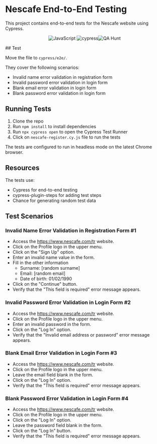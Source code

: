 # Nescafe End-to-End Testing

This project contains end-to-end tests for the Nescafe website using Cypress.
<div align="center">

<div align="center">

![JavaScript](https://img.shields.io/badge/javascript-%23323330.svg?style=for-the-badge&logo=javascript&logoColor=%23F7DF1E)
![cypress](https://img.shields.io/badge/-cypress-%23E5E5E5?style=for-the-badge&logo=cypress&logoColor=058a5e)<img src="https://img.shields.io/badge/QA_Hunt-Academy-blue" alt="QA Hunt" />

</div>

</div>
## Test

Move the file to  `cypress/e2e/`.

They cover the following scenarios:

* Invalid name error validation in registration form
* Invalid password error validation in login form
* Blank email error validation in login form
* Blank password error validation in login form

## Running Tests

1. Clone the repo
2. Run `npm install` to install dependencies
3. Run `npx cypress open` to open the Cypress Test Runner
4. Click on `nescafe-register.cy.js` file to run the tests

The tests are configured to run in headless mode on the latest Chrome browser.

## Resources

The tests use:

* Cypress for end-to-end testing
* cypress-plugin-steps for adding test steps
* Chance for generating random test data

## Test Scenarios

### Invalid Name Error Validation in Registration Form #1

* Access the https://www.nescafe.com/tr website.
* Click on the Profile logo in the upper menu.
* Click on the "Sign Up" option.
* Enter an invalid name value in the form.
* Fill in the other information
    * Surname: [random surname]
    * Email: [random email]
    * Date of birth: 01/02/1990
* Click on the "Continue" button.
* Verify that the "This field is required" error message appears.

### Invalid Password Error Validation in Login Form #2

* Access the https://www.nescafe.com/tr website.
* Click on the Profile logo in the upper menu.
* Enter an invalid password in the form.
* Click on the "Log In" option.
* Verify that the "Invalid email address or password" error message appears.

### Blank Email Error Validation in Login Form #3

* Access the https://www.nescafe.com/tr website.
* Click on the Profile logo in the upper menu.
* Leave the email field blank in the form.
* Click on the "Log In" option.
* Verify that the "This field is required" error message appears.

### Blank Password Error Validation in Login Form #4

* Access the https://www.nescafe.com/tr website.
* Click on the Profile logo in the upper menu.
* Click on the "Log In" option.
* Leave the password field blank in the form.
* Click on the "Log In" button.
* Verify that the "This field is required" error message appears.
